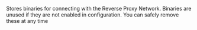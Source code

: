 Stores binaries for connecting with the Reverse Proxy Network.  Binaries are unused if they are not enabled in configuration.  You can safely remove these at any time